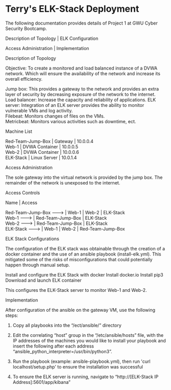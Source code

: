 # Terry's ELK-Stack Deployment
The following documentation provides details of Project 1 at GWU Cyber Security Bootcamp.


  Description of Topology   |  ELK Configuration

  Access Administration     |  Implementation


  Description of Topology

   Objective: To create a monitored and load balanced instance of a DVWA network.
  Which will ensure the availability of the network and increase its overall efficiency. 

  Jump box: This provides a gateway to the network and provides an extra layer of security by decreasing exposure of the network to the internet.
  Load balancer: Increase the capacity and reliability of applications.
  ELK server: Integration of an ELK server provides the ability to monitor vulnerable VMs and log activity.<br/>
  Filebeat: Monitors changes of files on the VMs.<br/>
  Metricbeat: Monitors various activities such as downtime, ect.<br/>


  Machine List

  Red-Team-Jump-Box | Gateway        | 10.0.0.4<br/>
  Web-1             | DVWA Container | 10.0.0.5</br>
  Web-2             | DVWA Container | 10.0.0.6</br>
  ELK-Stack         | Linux Server   | 10.0.1.4<br/>


 Access Administration

 The sole gateway into the virtual network is provided by the jump box. The remainder of the network is unexposed to the internet. 

 Access Controls
 
 Name         |              Access
 
  Red-Team-Jump-Box   ---> |   Web-1 | Web-2 | ELK-Stack<br/>
  Web-1               ---> |   Red-Team-Jump-Box | ELK-Stack<br/>
  Web-2               ---> |   Red-Team-Jump-Box | ELK-Stack<br/>
  ELK-Stack           ---> |   Web-1 | Web-2 | Red-Team-Jump-Box<br/>

  ELK Stack Configurations

The configuration of the ELK stack was obtainable through the creation of a docker container and the use of an ansible playbook (install-elk.yml). This mitigated some of the risks of misconfigurations that could potentially happen through manual setup.

  Install and configure the ELK Stack with docker
  Install docker.io
  Install pip3
  Download and launch ELK container

  This configures the ELK-Stack server to monitor Web-1 and Web-2.


  Implementation

  After configuration of the ansible on the gateway VM, use the following steps:

  1. Copy all playbooks into the “/ect/ansible/” directory
  
  2. Edit the correlating “host” group in the “/etc/ansible/hosts” file, with the IP addresses of the
  machines you would like to install your playbook and insert the following after each address “ansible_python_interpreter=/usr/bin/python3”.
  
  3. Run the playbook (example: ansible-playbook.yml), then run 'curl localhost/setup.php' to ensure the installation was successful
  
  4. To ensure the ELK server is running, navigate to “http://[ELK-Stack IP Address]:5601/app/kibana”

